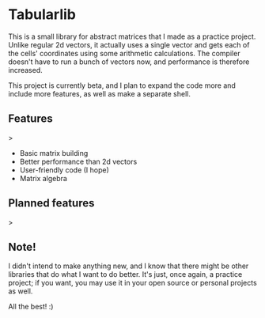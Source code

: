 <h1>Tabularlib</h1>
<p>This is a small library for abstract matrices that I made as a practice project. Unlike regular 2d vectors, it actually uses a single vector and gets each of the cells' coordinates using some arithmetic calculations. The compiler doesn't have to run a bunch of vectors now, and performance is therefore increased.</p>
<p>This project is currently beta, and I plan to expand the code more and include more features, as well as make a separate shell.<p/>
<h2>Features</h2>>
<ul>
  <li>Basic matrix building</li>
  <li>Better performance than 2d vectors</li>
  <li>User-friendly code (I hope)</li>
  <li>Matrix algebra</li>
</ul>
<h2>Planned features</h2>>
<ul>
</ul>
<h2>Note!</h2>
<p>I didn't intend to make anything new, and I know that there might be other libraries that do what I want to do better. It's just, once again, a practice project; if you want, you may use it in your open source or personal projects as well.</p>
<p>All the best! :)</p>
